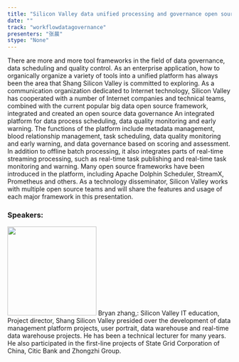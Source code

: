 ```yaml
---
title: "Silicon Valley data unified processing and governance open source platform"
date: "" 
track: "workflowdatagovernance"
presenters: "张晨"
stype: "None"
---
```

There are more and more tool frameworks in the field of data governance, data scheduling and quality control. As an enterprise application, how to organically organize a variety of tools into a unified platform has always been the area that Shang Silicon Valley is committed to exploring.
As a communication organization dedicated to Internet technology, Silicon Valley has cooperated with a number of Internet companies and technical teams, combined with the current popular big data open source framework, integrated and created an open source data governance
An integrated platform for data process scheduling, data quality monitoring and early warning.
The functions of the platform include metadata management, blood relationship management, task scheduling, data quality monitoring and early warning, and data governance based on scoring and assessment.
In addition to offline batch processing, it also integrates parts of real-time streaming processing, such as real-time task publishing and real-time task monitoring and warning.
Many open source frameworks have been introduced in the platform, including Apache Dolphin Scheduler, StreamX, Prometheus and others.
As a technology disseminator, Silicon Valley works with multiple open source teams and will share the features and usage of each major framework in this presentation.
 ### Speakers: 
 <img src="images/speaker/1247.png" width="200" />
 Bryan zhang,: Silicon Valley IT education, Project director, Shang Silicon Valley presided over the development of data management platform projects, user portrait, data warehouse and real-time data warehouse projects. He has been a technical lecturer for many years. He also participated in the first-line projects of State Grid Corporation of China, Citic Bank and Zhongzhi Group.
 